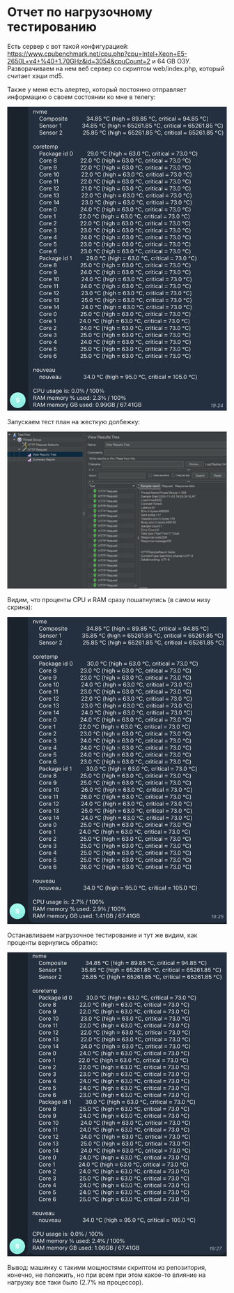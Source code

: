# Отчет по нагрузочному тестированию

Есть сервер с вот такой конфигурацией: <https://www.cpubenchmark.net/cpu.php?cpu=Intel+Xeon+E5-2650L+v4+%40+1.70GHz&id=3054&cpuCount=2> и 64 GB ОЗУ. Разворачиваем на нем веб сервер со скриптом web/index.php, который считает хэши md5.

Также у меня есть алертер, который постоянно отправляет информацию о своем состоянии ко мне в телегу:

![Состояние покоя](/screens/1.png "Состояние покоя")

Запускаем тест план на жесткую долбежку:

![Запускаем тест план](/screens/2.png "Запускаем тест план")

Видим, что проценты CPU и RAM сразу пошатнулись (в самом низу скрина):

![Под нагрузкой](/screens/3.png "Под нагрузкой")

Останавливаем нагрузочное тестирование и тут же видим, как проценты вернулись обратно:

![Снова состояние покоя](/screens/4.png "Снова состояние покоя")

Вывод: машинку с такими мощностями скриптом из репозитория, конечно, не положить, но при всем при этом какое-то влияние на нагрузку все таки было (2.7% на процессор).
